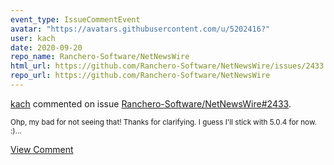```yaml
---
event_type: IssueCommentEvent
avatar: "https://avatars.githubusercontent.com/u/5202416?"
user: kach
date: 2020-09-20
repo_name: Ranchero-Software/NetNewsWire
html_url: https://github.com/Ranchero-Software/NetNewsWire/issues/2433
repo_url: https://github.com/Ranchero-Software/NetNewsWire
---
```


<a href='https://github.com/kach' target='_blank'>kach</a> commented on issue <a href='https://github.com/Ranchero-Software/NetNewsWire/issues/2433' target='_blank'>Ranchero-Software/NetNewsWire#2433</a>.

<small>Ohp, my bad for not seeing that! Thanks for clarifying. I guess I'll stick with 5.0.4 for now. :)...</small>

<a href='https://github.com/Ranchero-Software/NetNewsWire/issues/2433' target='_blank'>View Comment</a>